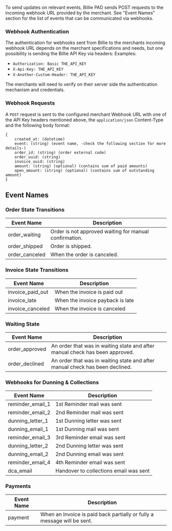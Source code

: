 To send updates on relevant events, Billie PAD sends POST requests to the incoming webhook URL provided by the merchant.
See "Event Names" section for the list of events that can be communicated via webhooks.

### Webhook Authentication

The authentication for webhooks sent from Billie to the merchants incoming webhook URL depends on the merchant specifications
and needs, but one possibility is sending the Billie API Key via headers:
Examples:
- `Authorization: Basic THE_API_KEY`
- `X-Api-Key: THE_API_KEY`
- `X-Another-Custom-Header: THE_API_KEY`

The merchants will need to verify on their server side the authentication mechanism and credentials.

### Webhook Requests

A `POST` request is sent to the configured merchant Webhook URL with one of the API Key headers mentioned above,
the `application/json` Content-Type and the following body format:
```
{
    created_at: (datetime)
    event: (string) (event name, -check the following section for more details-)
    order_id: (string) (order external code)
    order_uuid: (string)
    invoice_uuid: (string)
    amount: (string) (optional) (contains sum of paid amounts)
    open_amount: (string) (optional) (contains sum of outstanding amount)
}
```

## Event Names

### Order State Transitions

| Event Name    | Description |
|---------------|-------------|
|order_waiting  | Order is not approved waiting for manual confirmation.
|order_shipped  | Order is shipped.
|order_canceled | When the order is canceled.

### Invoice State Transitions
| Event Name       | Description                              
|------------------|------------------------------------------
| invoice_paid_out |  When the invoice is paid out             
| invoice_late     |  When the invoice payback is late
| invoice_canceled |  When the invoice is canceled

### Waiting State

| Event Name      | Description                                                                                                                |
|-----------------|----------------------------------------------------------------------------------------------------------------------------|
| order\_approved | An order that was in waiting state and after manual check has been approved.                                               
| order\_declined | An order that was in waiting state and after manual check has been declined.                                             

### Webhooks for Dunning & Collections

| Event Name       | Description                              |
|------------------|------------------------------------------|
| reminder_email_1 | 1st Reminder mail was sent               |
| reminder_email_2 | 2nd Reminder mail was sent               |
| dunning_letter_1 | 1st Dunning letter was sent              |
| dunning_email_1  | 1st Dunning mail was sent                |
| reminder_email_3 | 3rd Reminder email was sent              |
| dunning_letter_2 | 2nd Dunning letter was sent              |
| dunning_email_2  | 2nd Dunning email was sent               |
| reminder_email_4 | 4th Reminder email was sent              |
| dca_email        | Handover to collections email was sent   |

### Payments

| Event Name |  Description |
|------------|--------------|
| payment    | When an Invoice is paid back partially or fully a message will be sent.
